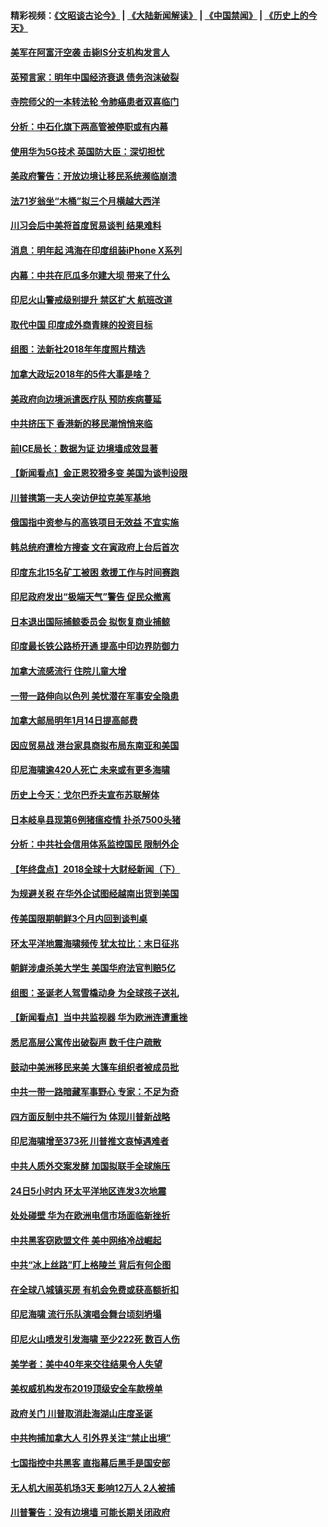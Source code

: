 #### 精彩视频：[《文昭谈古论今》](https://github.com/gfw-breaker/wenzhao/blob/master/README.md?t=12280931) | [《大陆新闻解读》](https://github.com/gfw-breaker/ntdtv-comedy/blob/master/README.md?t=12280931) | [《中国禁闻》](https://github.com/gfw-breaker/ntdtv-news/blob/master/README.md?t=12280931) | [《历史上的今天》](https://github.com/gfw-breaker/today-in-history/blob/master/README.md?t=12280931) 

#### [美军在阿富汗空袭 击毙IS分支机构发言人](../pages/nsc418/n10937943.md?t=12280931) 

#### [英预言家：明年中国经济衰退 债务泡沫破裂](../pages/nsc418/n10937862.md?t=12280931) 

#### [寺院师父的一本转法轮 令肺癌患者双喜临门](../pages/nsc418/n10937173.md?t=12280931) 

#### [分析：中石化旗下两高管被停职或有内幕](../pages/nsc418/n10936480.md?t=12280931) 

#### [使用华为5G技术 英国防大臣：深切担忧](../pages/nsc418/n10936847.md?t=12280931) 

#### [美政府警告：开放边境让移民系统濒临崩溃](../pages/nsc418/n10936858.md?t=12280931) 

#### [法71岁翁坐“木桶”拟三个月横越大西洋](../pages/nsc418/n10936510.md?t=12280931) 

#### [川习会后中美将首度贸易谈判 结果难料](../pages/nsc418/n10936366.md?t=12280931) 

#### [消息：明年起 鸿海在印度组装iPhone X系列](../pages/nsc418/n10936455.md?t=12280931) 

#### [内幕：中共在厄瓜多尔建大坝 带来了什么](../pages/nsc418/n10936259.md?t=12280931) 

#### [印尼火山警戒级别提升 禁区扩大 航班改道](../pages/nsc418/n10936243.md?t=12280931) 

#### [取代中国 印度成外商青睐的投资目标](../pages/nsc418/n10935215.md?t=12280931) 

#### [组图：法新社2018年年度照片精选](../pages/nsc418/n10935213.md?t=12280931) 

#### [加拿大政坛2018年的5件大事是啥？](../pages/nsc418/n10934199.md?t=12280931) 

#### [美政府向边境派遣医疗队 预防疾病蔓延](../pages/nsc418/n10934482.md?t=12280931) 

#### [中共挤压下 香港新的移民潮悄悄来临](../pages/nsc418/n10934111.md?t=12280931) 

#### [前ICE局长：数据为证 边境墙成效显著](../pages/nsc418/n10934433.md?t=12280931) 

#### [【新闻看点】金正恩狡猾多变 美国为谈判设限](../pages/nsc418/n10934183.md?t=12280931) 

#### [川普携第一夫人突访伊拉克美军基地](../pages/nsc418/n10934352.md?t=12280931) 

#### [俄国指中资参与的高铁项目无效益 不宜实施](../pages/nsc418/n10934141.md?t=12280931) 

#### [韩总统府遭检方搜查 文在寅政府上台后首次](../pages/nsc418/n10933090.md?t=12280931) 

#### [印度东北15名矿工被困 救援工作与时间赛跑](../pages/nsc418/n10933676.md?t=12280931) 

#### [印尼政府发出“极端天气”警告 促民众撤离](../pages/nsc418/n10933470.md?t=12280931) 

#### [日本退出国际捕鲸委员会 拟恢复商业捕鲸](../pages/nsc418/n10933334.md?t=12280931) 

#### [印度最长铁公路桥开通 提高中印边界防御力](../pages/nsc418/n10932809.md?t=12280931) 

#### [加拿大流感流行 住院儿童大增](../pages/nsc418/n10932744.md?t=12280931) 

#### [一带一路伸向以色列 美忧潜在军事安全隐患](../pages/nsc418/n10932712.md?t=12280931) 

#### [加拿大邮局明年1月14日提高邮费](../pages/nsc418/n10932741.md?t=12280931) 

#### [因应贸易战 港台家具商拟布局东南亚和美国](../pages/nsc418/n10932654.md?t=12280931) 

#### [印尼海啸逾420人死亡 未来或有更多海啸](../pages/nsc418/n10932350.md?t=12280931) 

#### [历史上今天：戈尔巴乔夫宣布苏联解体](../pages/nsc418/n10932195.md?t=12280931) 

#### [日本岐阜县现第6例猪瘟疫情 扑杀7500头猪](../pages/nsc418/n10931585.md?t=12280931) 

#### [分析：中共社会信用体系监控国民 限制外企](../pages/nsc418/n10928781.md?t=12280931) 

#### [【年终盘点】2018全球十大财经新闻（下）](../pages/nsc418/n10918551.md?t=12280931) 

#### [为规避关税 在华外企试图经越南出货到美国](../pages/nsc418/n10931698.md?t=12280931) 

#### [传美国限期朝鲜3个月内回到谈判桌](../pages/nsc418/n10931073.md?t=12280931) 

#### [环太平洋地震海啸频传 犹太拉比：末日征兆](../pages/nsc418/n10931369.md?t=12280931) 

#### [朝鲜涉虐杀美大学生 美国华府法官判赔5亿](../pages/nsc418/n10931032.md?t=12280931) 

#### [组图：圣诞老人驾雪橇动身 为全球孩子送礼](../pages/nsc418/n10930732.md?t=12280931) 

#### [【新闻看点】当中共监视器 华为欧洲连遭重挫](../pages/nsc418/n10930646.md?t=12280931) 

#### [悉尼高层公寓传出破裂声 数千住户疏散](../pages/nsc418/n10930665.md?t=12280931) 

#### [鼓动中美洲移民来美 大篷车组织者被成员批](../pages/nsc418/n10930604.md?t=12280931) 

#### [中共一带一路暗藏军事野心 专家：不足为奇](../pages/nsc418/n10930595.md?t=12280931) 

#### [四方面反制中共不端行为 体现川普新战略](../pages/nsc418/n10930171.md?t=12280931) 

#### [印尼海啸增至373死 川普推文哀悼遇难者](../pages/nsc418/n10929896.md?t=12280931) 

#### [中共人质外交案发酵 加国拟联手全球施压](../pages/nsc418/n10928999.md?t=12280931) 

#### [24日5小时内 环太平洋地区连发3次地震](../pages/nsc418/n10929109.md?t=12280931) 

#### [处处碰壁 华为在欧洲电信市场面临新挫折](../pages/nsc418/n10929057.md?t=12280931) 

#### [中共黑客窃欧盟文件 美中网络冷战崛起](../pages/nsc418/n10928801.md?t=12280931) 

#### [中共“冰上丝路”盯上格陵兰 背后有何企图](../pages/nsc418/n10926007.md?t=12280931) 

#### [在全球八城镇买房 有机会免费或获高额折扣](../pages/nsc418/n10927163.md?t=12280931) 

#### [印尼海啸 流行乐队演唱会舞台顷刻坍塌](../pages/nsc418/n10927974.md?t=12280931) 

#### [印尼火山喷发引发海啸 至少222死 数百人伤](../pages/nsc418/n10927495.md?t=12280931) 

#### [美学者：美中40年来交往结果令人失望](../pages/nsc418/n10927569.md?t=12280931) 

#### [美权威机构发布2019顶级安全车款榜单](../pages/nsc418/n10927038.md?t=12280931) 

#### [政府关门 川普取消赴海湖山庄度圣诞](../pages/nsc418/n10927613.md?t=12280931) 

#### [中共拘捕加拿大人 引外界关注“禁止出境”](../pages/nsc418/n10927145.md?t=12280931) 

#### [七国指控中共黑客 直指幕后黑手是国安部](../pages/nsc418/n10927012.md?t=12280931) 

#### [无人机大闹英机场3天 影响12万人 2人被捕](../pages/nsc418/n10926742.md?t=12280931) 

#### [川普警告：没有边境墙 可能长期关闭政府](../pages/nsc418/n10926277.md?t=12280931) 

